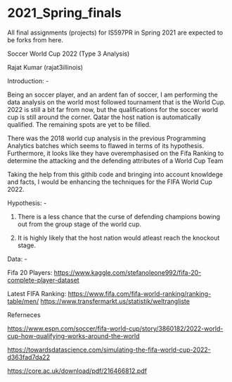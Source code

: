 # 2021_Spring_finals

All final assignments (projects) for IS597PR in Spring 2021 are expected to be forks from here.

Soccer World Cup 2022 (Type 3 Analysis)

Rajat Kumar (rajat3illinois)

Introduction: - 

Being an soccer player, and an ardent fan of soccer, I am performing the data analysis on the world most followed tournament that is the World Cup. 2022 is still a bit far from now, but the qualifications for the soccer world cup is still around the corner. Qatar the host nation is automatically qualified. The remaining spots are yet to be filled. 

There was the 2018 world cup analysis in the previous Programming Analytics batches which seems to flawed in terms of its hypothesis. 
Furthermore, it looks like they have overemphasised on the Fifa Ranking to determine the attacking and the defending attributes of a World Cup Team

Taking the help from this githib code and bringing into account knowldege and facts, I would be enhancing the techniques for the FIFA World Cup 2022.

Hypothesis: - 

1) There is a less chance that the curse of defending champions bowing out from the group stage of the world cup.

2) It is highly likely that the host nation would atleast reach the knockout stage.

Data: - 

Fifa 20 Players:  https://www.kaggle.com/stefanoleone992/fifa-20-complete-player-dataset

Latest FIFA Ranking: https://www.fifa.com/fifa-world-ranking/ranking-table/men/ 
                                    https://www.transfermarkt.us/statistik/weltrangliste



Referneces

https://www.espn.com/soccer/fifa-world-cup/story/3860182/2022-world-cup-how-qualifying-works-around-the-world

https://towardsdatascience.com/simulating-the-fifa-world-cup-2022-d363fad7da22

https://core.ac.uk/download/pdf/216466812.pdf

